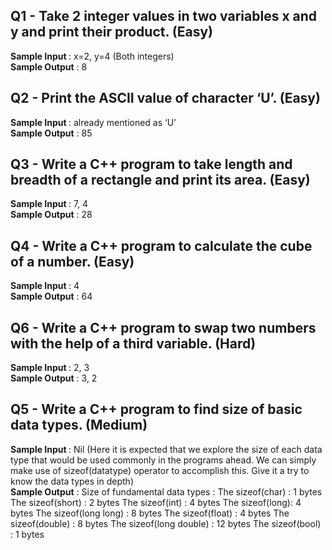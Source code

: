 ## Q1 - Take 2 integer values in two variables x and y and print their product. (Easy)
<b> Sample Input </b> : x=2, y=4 (Both integers) <br>
<b> Sample Output</b> : 8

## Q2 - Print the ASCII value of character ‘U’. (Easy)
<b> Sample Input </b> : already mentioned as ‘U’ <br>
<b> Sample Output</b> : 85

## Q3 - Write a C++ program to take length and breadth of a rectangle and print its area. (Easy)
<b> Sample Input </b> : 7, 4 <br>
<b> Sample Output</b> : 28

## Q4 - Write a C++ program to calculate the cube of a number. (Easy)
<b> Sample Input </b> : 4 <br>
<b> Sample Output</b> : 64

## Q6 - Write a C++ program to swap two numbers with the help of a third variable. (Hard)
<b> Sample Input </b> : 2, 3 <br>
<b> Sample Output</b> : 3, 2

## Q5 - Write a C++ program to find size of basic data types. (Medium)
<b> Sample Input </b> : Nil (Here it is expected that we explore the size of each data type that would be
used commonly in the programs ahead. We can simply make use of sizeof(datatype) operator
to accomplish this. Give it a try to know the data types in depth) <br>
<b> Sample Output</b> :
Size of fundamental data types :
The sizeof(char) : 1 bytes
The sizeof(short) : 2 bytes
The sizeof(int) : 4 bytes
The sizeof(long): 4 bytes
The sizeof(long long) : 8 bytes
The sizeof(float) : 4 bytes
The sizeof(double) : 8 bytes
The sizeof(long double) : 12 bytes
The sizeof(bool) : 1 bytes